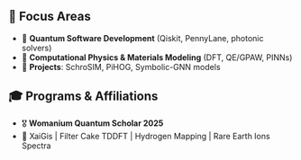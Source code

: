 ## 🔬 Focus Areas
- 🧠 **Quantum Software Development** (Qiskit, PennyLane, photonic solvers)
- 🔦 **Computational Physics & Materials Modeling** (DFT, QE/GPAW, PINNs)
- 🧰 **Projects**: SchroSIM, PiHOG, Symbolic-GNN models

## 🎓 Programs & Affiliations
- 🎖 **Womanium Quantum Scholar 2025**
- 🧪 XaiGis | Filter Cake TDDFT | Hydrogen Mapping | Rare Earth Ions Spectra
